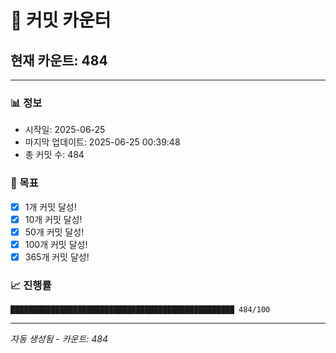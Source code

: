 # 🔢 커밋 카운터

## 현재 카운트: 484

---

### 📊 정보
- 시작일: 2025-06-25
- 마지막 업데이트: 2025-06-25 00:39:48
- 총 커밋 수: 484

### 🎯 목표
- [x] 1개 커밋 달성!
- [x] 10개 커밋 달성!
- [x] 50개 커밋 달성!
- [x] 100개 커밋 달성!
- [x] 365개 커밋 달성!

### 📈 진행률
```
██████████████████████████████████████████████████ 484/100
```

---
*자동 생성됨 - 카운트: 484*
